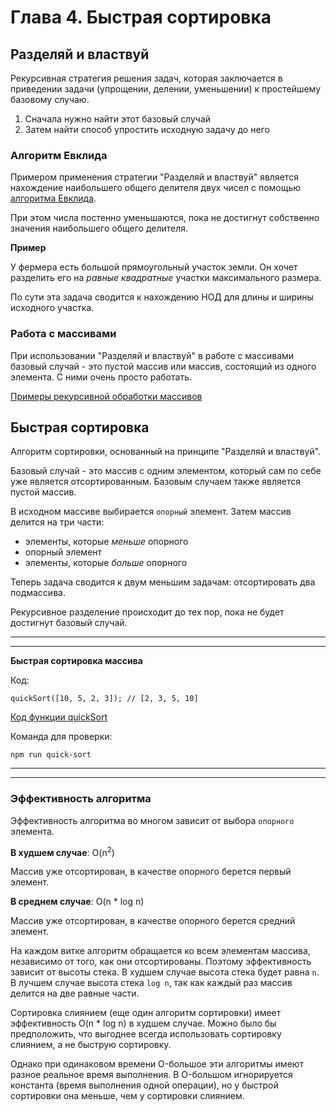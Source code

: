 # Глава 4. Быстрая сортировка

## Разделяй и властвуй

Рекурсивная стратегия решения задач, которая заключается в приведении задачи (упрощении, делении, уменьшении) к простейшему базовому случаю.

1. Сначала нужно найти этот базовый случай
2. Затем найти способ упростить исходную задачу до него

### Алгоритм Евклида

Примером применения стратегии "Разделяй и властвуй" является нахождение наибольшего общего делителя двух чисел с помощью [алгоритма Евклида](./euclidean-algorithm).

При этом числа постенно уменьшаются, пока не достигнут собственно значения наибольшего общего делителя.

**Пример**

У фермера есть большой прямоугольный участок земли. Он хочет разделить его на *равные* *квадратные* участки максимального размера.

По сути эта задача сводится к нахождению НОД для длины и ширины исходного участка.

### Работа с массивами

При использовании "Разделяй и властвуй" в работе с массивами базовый случай - это пустой массив или массив, состоящий из одного элемента. С ними очень просто работать.

[Примеры рекурсивной обработки массивов](./arrays)


## Быстрая сортировка

Алгоритм сортировки, основанный на принципе "Разделяй и властвуй".

Базовый случай - это массив с одним элементом, который сам по себе уже является отсортированным. Базовым случаем также является пустой массив.

В исходном массиве выбирается `опорный` элемент. Затем массив делится на три части:

- элементы, которые *меньше* опорного
- опорный элемент
- элементы, которые *больше* опорного

Теперь задача сводится к двум меньшим задачам: отсортировать два подмассива.

Рекурсивное разделение происходит до тех пор, пока не будет достигнут базовый случай.

***
***

**Быстрая сортировка массива**

Код:

```
quickSort([10, 5, 2, 3]); // [2, 3, 5, 10]
```

[Код функции quickSort](./quick-sort.js)

Команда для проверки:

```
npm run quick-sort
```

***
***

### Эффективность алгоритма

Эффективность алгоритма во многом зависит от выбора `опорного` элемента.

**В худшем случае**: O(n<sup>2</sup>)

Массив уже отсортирован, в качестве опорного берется первый элемент.

**В среднем случае**: O(n * log n)

Массив уже отсортирован, в качестве опорного берется средний элемент.

На каждом витке алгоритм обращается ко всем элементам массива, независимо от того, как они отсортированы. Поэтому эффективность зависит от высоты стека. В худшем случае высота стека будет равна `n`. В лучшем случае высота стека `log n`, так как каждый раз массив делится на две равные части.

Сортировка слиянием (еще один алгоритм сортировки) имеет эффективность O(n * log n) в худшем случае. Можно было бы предположить, что выгоднее всегда использовать сортировку слиянием, а не быструю сортировку.

Однако при одинаковом времени O-большое эти алгоритмы имеют разное реальное время выполнения. В O-большом игнорируется константа (время выполнения одной операции), но у быстрой сортировки она меньше, чем у сортировки слиянием.